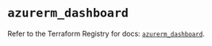 # `azurerm_dashboard`

Refer to the Terraform Registry for docs: [`azurerm_dashboard`](https://registry.terraform.io/providers/hashicorp/azurerm/3.97.1/docs/resources/dashboard).
